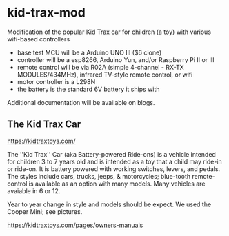 # kid-trax-mod

Modification of the popular Kid Trax car for children (a toy) with various wifi-based controllers

- base test MCU will be a Arduino UNO III ($6 clone)
- controller will be a esp8266, Arduino Yun, and/or Raspberry Pi II or III
- remote control will be via R02A (simple 4-channel - RX-TX MODULES/434MHz), infrared TV-style remote control, or wifi
- motor controller is a L298N
- the battery is the standard 6V battery it ships with

Additional documentation will be available on blogs.

## The Kid Trax Car

https://kidtraxtoys.com/

The ''Kid Trax'' Car (aka Battery-powered Ride-ons) is a vehicle intended for children 3 to 7 years old and is intended as a toy that a child may ride-in or ride-on. It is battery powered with working switches, levers, and pedals. The styles include cars, trucks, jeeps, & motorcycles; blue-tooth remote-control is available as an option with many models. Many vehicles are avaiable in 6 or 12.



Year to year change in style and models should be expect. We used the Cooper Mini; see pictures.


https://kidtraxtoys.com/pages/owners-manuals